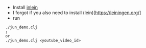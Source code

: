 
- Install [inlein](https://github.com/hypirion/inlein)
- I forgot if you also need to install (lein)[https://leiningen.org/]
- run

```
./jun_demo.clj
;
or 
./jun_demo.clj <youtube_video_id>
```